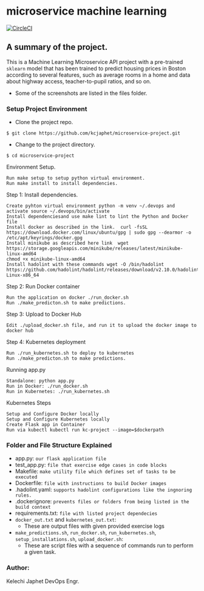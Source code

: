 # microservice machine learning

[![CircleCI](https://dl.circleci.com/status-badge/img/gh/kcjaphet/eks-machine-learning-microservice/tree/main.svg?style=svg)](https://dl.circleci.com/status-badge/redirect/gh/kcjaphet/eks-machine-learning-microservice/tree/main)
## A summary of the project.

This is a Machine Learning Microservice API project with a pre-trained `sklearn` model that has been trained to predict housing prices in Boston according to several features, such as average rooms in a home and data about highway access, teacher-to-pupil ratios, and so on.

- Some of the screenshots are listed in the files folder.

### Setup Project Environment

* Clone the project repo.
```
$ git clone https://github.com/kcjaphet/microservice-project.git
```

* Change to the project directory.
```
$ cd microservice-project
```

Environment Setup.

    Run make setup to setup python virtual environment.
    Run make install to install dependencies.

Step 1: Install dependencies.

    Create pyhton virtual environment python -m venv ~/.devops and activate source ~/.devops/bin/activate
    Install dependenciesand use make lint to lint the Python and Docker file
    Install docker as described in the link.  curl -fsSL https://download.docker.com/linux/ubuntu/gpg | sudo gpg --dearmor -o /etc/apt/keyrings/docker.gpg
    Install minikube as described here link  wget https://storage.googleapis.com/minikube/releases/latest/minikube-linux-amd64
    chmod +x minikube-linux-amd64
    Install hadolint with these commands wget -O /bin/hadolint https://github.com/hadolint/hadolint/releases/download/v2.10.0/hadolint-Linux-x86_64

Step 2: Run Docker container

    Run the application on docker ./run_docker.sh
    Run ./make_predicton.sh to make predictions.

Step 3: Upload to Docker Hub

    Edit ./upload_docker.sh file, and run it to upload the docker image to docker hub

Step 4: Kubernetes deployment

    Run ./run_kubernetes.sh to deploy to kubernetes
    Run ./make_predicton.sh to make predictions.


Running app.py

    Standalone: python app.py
    Run in Docker: ./run_docker.sh
    Run in Kubernetes: ./run_kubernetes.sh

Kubernetes Steps

    Setup and Configure Docker locally
    Setup and Configure Kubernetes locally
    Create Flask app in Container
    Run via kubectl kubectl run kc-project --image=$dockerpath

### Folder and File Structure Explained
- app.py: `our flask application file`
- test_app.py: `file that exercise edge cases in code blocks`
- Makefile: `make utility file which defines set of tasks to be executed`
- Dockerfile: `file with instructions to build Docker images`
- .hadolint.yaml: `supports hadolint configurations like the ingnoring rules.`
- .dockerignore: `prevents files or folders from being listed in the build context`
- requirements.txt: `file with listed project dependecies`
- `docker_out.txt` and `kubernetes_out.txt`:
    - These are output files with given provided exercise logs
- `make_predictions.sh`, `run_docker.sh`, `run_kubernetes.sh`, `setup_installations.sh`, `upload_docker.sh`:
    - These are script files with a sequence of commands run to perform a given task.

### Author:
Kelechi Japhet DevOps Engr.

